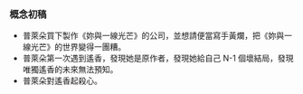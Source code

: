 ### 概念初稿

- 普萊朵買下製作《妳與一線光芒》的公司，並想請便當寫手黃爛，把《妳與一線光芒》的世界變得一團糟。
- 普萊朵第一次遇到遙香，發現她是原作者，發現她給自己 N-1 個壞結局，發現唯獨遙香的未來無法預知。
- 普萊朵對遙香起殺心。
